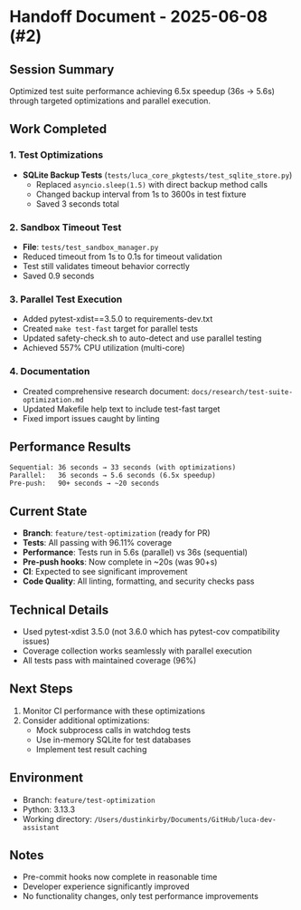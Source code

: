 # Handoff Document - 2025-06-08 (#2)

## Session Summary

Optimized test suite performance achieving 6.5x speedup (36s → 5.6s) through targeted optimizations and parallel execution.

## Work Completed

### 1. Test Optimizations
- **SQLite Backup Tests** (`tests/luca_core_pkgtests/test_sqlite_store.py`)
  - Replaced `asyncio.sleep(1.5)` with direct backup method calls
  - Changed backup interval from 1s to 3600s in test fixture
  - Saved 3 seconds total

### 2. Sandbox Timeout Test
- **File**: `tests/test_sandbox_manager.py`
- Reduced timeout from 1s to 0.1s for timeout validation
- Test still validates timeout behavior correctly
- Saved 0.9 seconds

### 3. Parallel Test Execution
- Added pytest-xdist==3.5.0 to requirements-dev.txt
- Created `make test-fast` target for parallel tests
- Updated safety-check.sh to auto-detect and use parallel testing
- Achieved 557% CPU utilization (multi-core)

### 4. Documentation
- Created comprehensive research document: `docs/research/test-suite-optimization.md`
- Updated Makefile help text to include test-fast target
- Fixed import issues caught by linting

## Performance Results

```
Sequential: 36 seconds → 33 seconds (with optimizations)
Parallel:   36 seconds → 5.6 seconds (6.5x speedup)
Pre-push:   90+ seconds → ~20 seconds
```

## Current State

- **Branch**: `feature/test-optimization` (ready for PR)
- **Tests**: All passing with 96.11% coverage
- **Performance**: Tests run in 5.6s (parallel) vs 36s (sequential)
- **Pre-push hooks**: Now complete in ~20s (was 90+s)
- **CI**: Expected to see significant improvement
- **Code Quality**: All linting, formatting, and security checks pass

## Technical Details

- Used pytest-xdist 3.5.0 (not 3.6.0 which has pytest-cov compatibility issues)
- Coverage collection works seamlessly with parallel execution
- All tests pass with maintained coverage (96%)

## Next Steps

1. Monitor CI performance with these optimizations
2. Consider additional optimizations:
   - Mock subprocess calls in watchdog tests
   - Use in-memory SQLite for test databases
   - Implement test result caching

## Environment
- Branch: `feature/test-optimization`
- Python: 3.13.3
- Working directory: `/Users/dustinkirby/Documents/GitHub/luca-dev-assistant`

## Notes
- Pre-commit hooks now complete in reasonable time
- Developer experience significantly improved
- No functionality changes, only test performance improvements